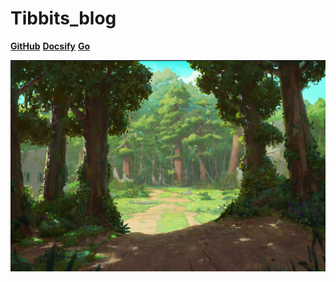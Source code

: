 # **Tibbits_blog**

[**GitHub**](https://github.com/Tibbits/Tibbits_blog)  [**Docsify**](https://docsify.js.org/#/zh-cn/)  [**Go**](index)

![](media/forest.jpg)